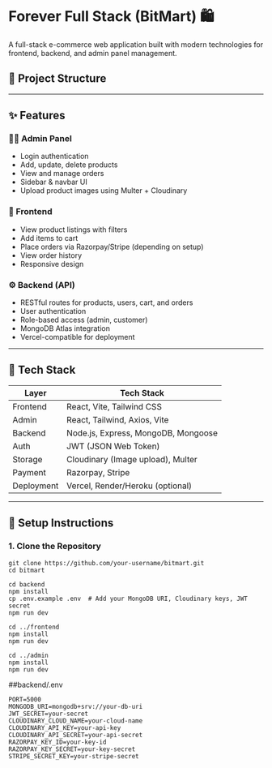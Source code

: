 # Forever Full Stack (BitMart) 🛍️

A full-stack e-commerce web application built with modern technologies for frontend, backend, and admin panel management.

## 📁 Project Structure


---

## ✨ Features

### 👨‍💼 Admin Panel
- Login authentication
- Add, update, delete products
- View and manage orders
- Sidebar & navbar UI
- Upload product images using Multer + Cloudinary

### 🛒 Frontend
- View product listings with filters
- Add items to cart
- Place orders via Razorpay/Stripe (depending on setup)
- View order history
- Responsive design

### ⚙️ Backend (API)
- RESTful routes for products, users, cart, and orders
- User authentication
- Role-based access (admin, customer)
- MongoDB Atlas integration
- Vercel-compatible for deployment

---

## 🚀 Tech Stack

| Layer     | Tech Stack |
|-----------|------------|
| Frontend  | React, Vite, Tailwind CSS |
| Admin     | React, Tailwind, Axios, Vite |
| Backend   | Node.js, Express, MongoDB, Mongoose |
| Auth      | JWT (JSON Web Token) |
| Storage   | Cloudinary (Image upload), Multer |
| Payment   | Razorpay, Stripe |
| Deployment | Vercel, Render/Heroku (optional) |

---

## 🔧 Setup Instructions

### 1. Clone the Repository

```
git clone https://github.com/your-username/bitmart.git
cd bitmart

cd backend
npm install
cp .env.example .env  # Add your MongoDB URI, Cloudinary keys, JWT secret
npm run dev

cd ../frontend
npm install
npm run dev

cd ../admin
npm install
npm run dev

```
##backend/.env
```
PORT=5000
MONGODB_URI=mongodb+srv://your-db-uri
JWT_SECRET=your-secret
CLOUDINARY_CLOUD_NAME=your-cloud-name
CLOUDINARY_API_KEY=your-api-key
CLOUDINARY_API_SECRET=your-api-secret
RAZORPAY_KEY_ID=your-key-id
RAZORPAY_KEY_SECRET=your-key-secret
STRIPE_SECRET_KEY=your-stripe-secret
```


